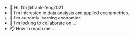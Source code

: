- 👋 Hi, I’m @frank-feng2021
- 👀 I’m interested in data analysis and applied econometrics.
- 🌱 I’m currently learning economics.
- 💞️ I’m looking to collaborate on ...
- 📫 How to reach me ...

<!---
frank-feng2021/frank-feng2021 is a ✨ special ✨ repository because its `README.md` (this file) appears on your GitHub profile.
You can click the Preview link to take a look at your changes.
--->
